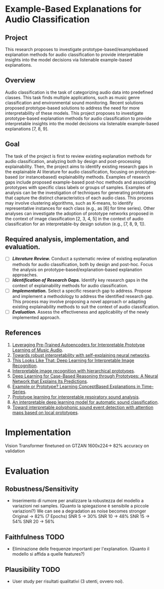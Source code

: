 # Example-Based Explanations for Audio Classification

## Project
This research proposes to investigate prototype-based/examplebased explanation methods for audio classification to provide interpretable insights into the model decisions via listenable example-based explanations.


## Overview 
Audio classification is the task of categorizing audio data into predefined classes. This task finds multiple applications, such as music genre classification and environmental sound monitoring. Recent solutions proposed prototype-based solutions to address the need for more interpretability of these models. This project proposes to investigate prototype-based explanation methods for audio classification to provide interpretable insights into the model decisions via listenable example-based explanations [7, 8, 9].

## Goal 
The task of the project is first to review existing explanation methods for audio classification, analyzing both by design and post-processing explainability. Then, the project aims to identify existing research gaps in the explainable AI literature for audio classification, focusing on prototype-based (or instancebased) explainability methods. Examples of research gaps include proposed example-based post-hoc methods and associating prototypes with specific class labels or groups of samples. Examples of analysis can be the investigation of techniques for generating prototypes that capture the distinct characteristics of each audio class. This process may involve clustering algorithms, such as K-means, to identify representative instances for each class (e.g., as [6] for time series). Other analyses can investigate the adoption of prototype networks proposed in the context of image classification [2, 3, 4, 5] in the context of audio classification for an interpretable-by design solution (e.g., [7, 8, 9, 1]).

## Required analysis, implementation, and evaluation.
- [ ] ***Literature Review.*** Conduct a systematic review of existing explanation methods for audio classification, both by design and post-hoc. Focus the analysis on prototype-based/explanation-based explanation approaches.
- [ ] ***Identification of Research Gaps.*** Identify key research gaps in the context of explainability methods for audio classification.
- [ ] ***Implementation.*** Select a specific research gap to address. Propose and implement a methodology to address the identified research gap. This process may involve proposing a novel approach or adapting existing explainability methods to suit the context of audio classification.
- [ ] ***Evaluation.*** Assess the effectiveness and applicability of the newly implemented approach.

## References
1. [Leveraging Pre-Trained Autoencoders for Interpretable Prototype Learning of Music Audio](https://arxiv.org/pdf/2402.09318).
2. [Towards robust interpretability with self-explaining neural networks](https://arxiv.org/pdf/1806.07538).
3. [This Looks Like That: Deep Learning for Interpretable Image Recognition](https://arxiv.org/pdf/1806.10574).
4. [Interpretable image recognition with hierarchical prototypes](https://arxiv.org/pdf/1906.10651).
5. [Deep Learning for Case-Based Reasoning through Prototypes: A Neural Network that Explains Its Predictions](https://arxiv.org/pdf/1710.04806).
6. [Example or Prototype? Learning ConceptBased Explanations in Time-Series](https://proceedings.mlr.press/v189/obermair23a/obermair23a.pdf).
7. [Prototype learning for interpretable respiratory sound analysis](https://arxiv.org/pdf/2110.03536).
8. [An interpretable deep learning model for automatic sound classification](https://www.semanticscholar.org/reader/102c62fa64530f14da1b782e92c47b42bcfa6cca).
9. [Toward interpretable polyphonic sound event detection with attention maps based on local prototypes](https://repositori.upf.edu/bitstream/handle/10230/49196/Zinemanas_DCASE2021tow.pdf?sequence=1&isAllowed=y).
   

# Implementation
Vision Transformer finetuned on GTZAN 1600x224-> 82% accuracy on validation 

# Evaluation
## Robustness/Sensitivity
- Inserimento di rumore per analizzare la robustezza del modello a variazioni nei samples. (Quanto la spiegazione è sensibile a piccole variazioni?)
We can see a degradation as noise becomes stronger
Original -> 82% (7 Epochs)
SNR 5 -> 30%
SNR 10 -> 48%
SNR 15 -> 54%
SNR 20 -> 56%

## Faithfulness TODO
- Eliminazione delle frequenze importanti per l'explanation. (Quanto il modello si affida a quelle features?)

## Plausibility TODO 
- User study per risultati qualitativi (3 utenti, ovvero noi).
